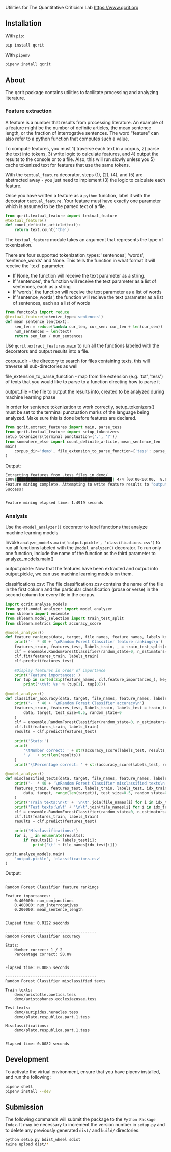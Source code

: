 Utilities for The Quantitative Criticism Lab
https://www.qcrit.org

## Installation
With `pip`:
```bash
pip install qcrit
```
With `pipenv`
```bash
pipenv install qcrit
```
## About

The qcrit package contains utilities to facilitate processing and analyzing literature.

### Feature extraction

A feature is a number that results from processing literature. An example of a feature might be the number of definite articles, the mean sentence length, or the fraction of interrogative sentences. The word "feature" can also refer to a python function that computes such a value.

To compute features, you must 1) traverse each text in a corpus, 2) parse the text into tokens, 3) write logic to calculate features, and 4) output the results to the console or to a file. Also, this will run slowly unless you 5) cache tokenized text for features that use the same tokens.

With the `textual_feature` decorator, steps (1), (2), (4), and (5) are abstracted away - you just need to implement (3) the logic to calculate each feature.

Once you have written a feature as a `python` function, label it with the decorator `textual_feature`. Your feature must have exactly one parameter which is assumed to be the parsed text of a file.
```python
from qcrit.textual_feature import textual_feature
@textual_feature()
def count_definite_article(text):
	return text.count('the')
```

The `textual_feature` module takes an argument that represents the type of tokenization.

There are four supported tokenization_types: 'sentences', 'words', 'sentence_words' and None. This tells the function in 
what format it will receive the 'text' parameter.
- If None, the function will receive the text parameter as a string. 
- If 'sentences', the function will receive the text parameter as a list of sentences, each as a string
- If 'words', the function will receive the text parameter as a list of words
- If 'sentence_words', the function will recieve the text parameter as a list of sentences, each as a list of words

```python
from functools import reduce
@textual_feature(tokenize_type='sentences')
def mean_sentence_len(text):
	sen_len = reduce(lambda cur_len, cur_sen: cur_len + len(cur_sen))
	num_sentences = len(text)
	return sen_len / num_sentences
```

Use `qcrit.extract_features.main` to run all the functions labeled with the decorators and output results into a file.

corpus_dir - the directory to search for files containing texts, this will traverse all sub-directories as well

file_extension_to_parse_function - map from file extension (e.g. 'txt', 'tess') of texts that you would like to parse to a function directing how to parse it

output_file - the file to output the results into, created to be analyzed during machine learning phase

In order for sentence tokenization to work correctly, setup_tokenizers() must be set to the 
terminal punctuation marks of the language being analyzed. Make sure this is done before features are declared.

```python
from qcrit.extract_features import main, parse_tess
from qcrit.textual_feature import setup_tokenizers
setup_tokenizers(terminal_punctuation=('.', '?'))
from somewhere_else import count_definite_article, mean_sentence_len
main(
	corpus_dir='demo', file_extension_to_parse_function={'tess': parse_tess}, output_file='output.pickle'
)

```
Output:
```bash
Extracting features from .tess files in demo/
100%|██████████████████████████████████████████| 4/4 [00:00<00:00,  8.67it/s]
Feature mining complete. Attempting to write feature results to "output.pickle"...
Success!


Feature mining elapsed time: 1.4919 seconds

```

### Analysis

Use the `@model_analyzer()` decorator to label functions that analyze machine learning models

Invoke `analyze_models.main('output.pickle', 'classifications.csv')` to
run all functions labeled with the `@model_analyzer()` decorator. To run only one function, include
the name of the function as the third parameter to analyze_models.main()

output.pickle: Now that the features have been extracted and output into output.pickle, we
can use machine learning models on them.

classifications.csv: The file classifications.csv contains the name of the file in the first column
and the particular classification (prose or verse) in the second column for every file in the corpus.

```python
import qcrit.analyze_models
from qcrit.model_analyzer import model_analyzer
from sklearn import ensemble
from sklearn.model_selection import train_test_split
from sklearn.metrics import accuracy_score

@model_analyzer()
def feature_rankings(data, target, file_names, feature_names, labels_key):
	print('-' * 40 + '\nRandom Forest Classifier feature rankings\n')
	features_train, features_test, labels_train, _ = train_test_split(data, target, test_size=0.5, random_state=0)
	clf = ensemble.RandomForestClassifier(random_state=0, n_estimators=10)
	clf.fit(features_train, labels_train)
	clf.predict(features_test)

	#Display features in order of importance
	print('Feature importances:')
	for tup in sorted(zip(feature_names, clf.feature_importances_), key=lambda s: -s[1]):
		print('\t%f: %s' % (tup[1], tup[0]))

@model_analyzer()
def classifier_accuracy(data, target, file_names, feature_names, labels_key):
	print('-' * 40 + '\nRandom Forest Classifier accuracy\n')
	features_train, features_test, labels_train, labels_test = train_test_split(
		data, target, test_size=0.5, random_state=0
	)
	clf = ensemble.RandomForestClassifier(random_state=0, n_estimators=10)
	clf.fit(features_train, labels_train)
	results = clf.predict(features_test)

	print('Stats:')
	print(
		'\tNumber correct: ' + str(accuracy_score(labels_test, results, normalize=False)) +
		' / ' + str(len(results))
	)
	print('\tPercentage correct: ' + str(accuracy_score(labels_test, results) * 100) + '%')

@model_analyzer()
def misclassified_texts(data, target, file_names, feature_names, labels_key):
	print('-' * 40 + '\nRandom Forest Classifier misclassified texts\n')
	features_train, features_test, labels_train, labels_test, idx_train, idx_test = train_test_split(
		data, target, range(len(target)), test_size=0.5, random_state=0
	)
	print('Train texts:\n\t' + '\n\t'.join(file_names[i] for i in idx_train) + '\n')
	print('Test texts:\n\t' + '\n\t'.join(file_names[i] for i in idx_test) + '\n')
	clf = ensemble.RandomForestClassifier(random_state=0, n_estimators=10)
	clf.fit(features_train, labels_train)
	results = clf.predict(features_test)

	print('Misclassifications:')
	for i, _ in enumerate(results):
		if results[i] != labels_test[i]:
			print('\t' + file_names[idx_test[i]])

qcrit.analyze_models.main(
	'output.pickle', 'classifications.csv'
)
```
Output:
```
----------------------------------------
Random Forest Classifier feature rankings

Feature importances:
	0.400000: num_conjunctions
	0.400000: num_interrogatives
	0.200000: mean_sentence_length


Elapsed time: 0.0122 seconds

----------------------------------------
Random Forest Classifier accuracy

Stats:
	Number correct: 1 / 2
	Percentage correct: 50.0%


Elapsed time: 0.0085 seconds

----------------------------------------
Random Forest Classifier misclassified texts

Train texts:
	demo/aristotle.poetics.tess
	demo/aristophanes.ecclesiazusae.tess

Test texts:
	demo/euripides.heracles.tess
	demo/plato.respublica.part.1.tess

Misclassifications:
	demo/plato.respublica.part.1.tess


Elapsed time: 0.0082 seconds
```
## Development
To activate the virtual environment, ensure that you have pipenv installed, and run the following:
```bash
pipenv shell
pipenv install --dev
```

## Submission
The following commands will submit the package to the `Python Package Index`. It may be necessary to increment the version number in `setup.py` and to delete any previously generated `dist/` and `build/` directories.
```bash
python setup.py bdist_wheel sdist
twine upload dist/*
```
